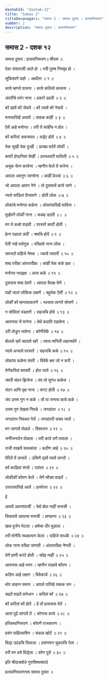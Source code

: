 ```yaml
---
dashakId: "dashak-12"
title: "Samas 2"
titleDevanagari: "समास 2 - समास दुसरा : प्रत्ययनिरूपण"
number: 2
description: "समास दुसरा : प्रत्ययनिरूपण"
---
```


## समास 2 - दशक १२

समास दुसरा : प्रत्ययनिरूपण॥ श्रीराम ॥

ऐका संसारासी आले हो । स्त्री पुरुष निस्पृह हो ।

सुचितपणें पाहो । अर्थांतर ॥ १ ॥

काये म्हणते वासना । काये कल्पिते कल्पना ।

अंतरींचे तरंग नाना । प्रकारें उठती ॥ २ ॥

बरें खावें बरें जेवावें । बरें ल्यावें बरें नेसावें ।

मनासारिखें असावें । सकळ कांहीं ॥ ३ ॥

ऐसें आहे मनोगत । तरी तें कांहींच न होत ।

बरें करितां अकस्मात । वाईट होतें ॥ ४ ॥

येक सुखी येक दुःखी । प्रत्यक्ष वर्ततें लोकीं ।

कष्टी होऊनियां सेखीं । प्रारब्धावरी घालिती ॥ ५ ॥

अचुक येत्न करवेना । म्हणौन केलें तें सजेना ।

आपला अवगुण जाणवेना । कांहीं केल्यां ॥ ६ ॥

जो आपला आपण नेणे । तो दुसयाचें काये जाणे ।

न्याये सांडितां दैन्यवाणे । होती लोक ॥ ७ ॥

लोकांचे मनोगत कळेना । लोकांसारिखें वर्तवेना ।

मूर्खपणें लोकीं नाना । कळह उठती ॥ ८ ॥

मग ते कळो वाढती । परस्परें कष्टी होती ।

प्रेत्न राहातां अंतीं । श्रमचि होयें ॥ ९ ॥

ऐसी नव्हे वर्तणुक । परिक्षावे नाना लोक ।

समजलें पाहिजे नेमक । ज्याचें त्यापरी ॥ १० ॥

शब्द परीक्षा अंतरपरीक्षा । कांहीं येक कळे दक्षा ।

मनोगत नतद्रक्षा । काय कळे ॥ ११ ॥

दुसयास शब्द ठेवणें । आपला कैपक्ष घेणें ।

पाहों जातां लोकिक लक्षणें । बहुतेक ऐसीं ॥ १२ ॥

लोकीं बरें म्हणायाकारणें । भल्यास लागतें सोसणें ।

न सोसितां भंडवाणें । सहजचि होये ॥ १३ ॥

आपणास जें मानेना । तेथें कदापि राहावेना ।

उरी तोडून जावेना । कोणीयेकें ॥ १४ ॥

बोलतो खरें चालतो खरें । त्यास मानिती लहानथोरें ।

न्याये अन्याये परस्परें । सहजचि कळे ॥ १५ ॥

लोकांस कळेना तंवरी । विवेकें क्ष्मा जो न करी ।

तेणेंकरितां बराबरी । होत जाते ॥ १६ ॥

जंवरी चंदन झिजेना । तंव तो सुगंध कळेना ।

चंदन आणि वृक्ष नाना । सगट होती ॥ १७ ॥

जंव उत्तम गुण न कळे । तों या जनास काये कळे ।

उत्तम गुण देखतां निवळे । जगदांतर ॥ १८ ॥

जगदांतर निवळत गेलें । जगदांतरी सख्य जालें ।

मग जाणावें वोळले । विश्वजन ॥ १९ ॥

जनींजनार्दन वोळला । तरी काये उणें तयाला ।

राजी राखावें सकळांला । कठीण आहे ॥ २० ॥

पेरिलें तें उगवतें । उसिणें द्यावें घ्यावें लागतें ।

वर्म काढितां भंगतें । परांतर ॥ २१ ॥

लोकीकीं बरेपण केलें । तेणें सौख्य वाढलें ।

उत्तरासारिखें आलें । प्रत्योत्तर ॥ २२ ॥

हें

आवघें आपणांपासीं । येथें बोल नाहीं जनासी ।

सिकवावें आपल्या मनासी । क्षणक्षणा ॥ २३ ॥

खळ दुर्जन भेटला । क्षमेचा धीर बुडाला ।

तरी मोनेंचि स्थळत्याग केला । पाहिजे साधकें ॥ २४ ॥

लोक नाना परीक्षा जाणती । अंतरपरीक्षा नेणती ।

तेणें प्राणी करंटे होती । संदेह नाहीं ॥ २५ ॥

आपणास आहे मरण । म्हणौन राखावें बरेंपण ।

कठिण आहे लक्षण । विवेकाचें ॥ २६ ॥

थोर लाहान समान । आपले पारिखे सकळ जन ।

चढतें वाढतें सनेधान । करितां बरें ॥ २७ ॥

बरें करितां बरें होतें । हें तों प्रत्ययास येतें ।

आतां पुढें सांगावें तें । कोणास काये ॥ २८ ॥

हरिकथानिरूपण । बरेपणें राजकारण ।

प्रसंग पाहिल्याविण । सकळ खोटें ॥ २९ ॥

विद्या उदंडचि सिकला । प्रसंगमान चुकतचि गेला ।

तरी मग तये विद्येला । कोण पुसे ॥ ३० ॥

इति श्रीदासबोधे गुरुशिष्यसंवादे

प्रत्ययनिरूपणनाम समास दुसरा ॥